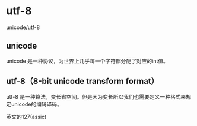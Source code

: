 # utf-8
unicode/utf-8

## unicode
unicode 是一种协议，为世界上几乎每一个字符都分配了对应的int值。

## utf-8（8-bit unicode transform format）
utf-8 是一种算法，变长省空间。但是因为变长所以我们也需要定义一种格式来规定unicode的编码译码。

英文的127(assic)


  
